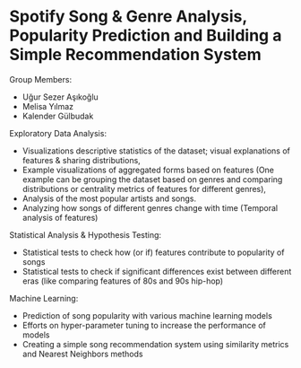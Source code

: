 # Spotify Song & Genre Analysis, Popularity Prediction and Building a Simple Recommendation System
Group Members:
- Uğur Sezer Aşıkoğlu
- Melisa Yılmaz
- Kalender Gülbudak

Exploratory Data Analysis:
- Visualizations descriptive statistics of the dataset; visual explanations of features &
sharing distributions,
- Example visualizations of aggregated forms based on features (One example can be
grouping the dataset based on genres and comparing distributions or centrality metrics of
features for different genres),
- Analysis of the most popular artists and songs.
- Analyzing how songs of different genres change with time (Temporal analysis of features)

Statistical Analysis & Hypothesis Testing:
- Statistical tests to check how (or if) features contribute to popularity of songs
- Statistical tests to check if significant differences exist between different eras (like
comparing features of 80s and 90s hip-hop)

Machine Learning:
- Prediction of song popularity with various machine learning models
- Efforts on hyper-parameter tuning to increase the performance of models
- Creating a simple song recommendation system using similarity metrics and Nearest Neighbors methods
